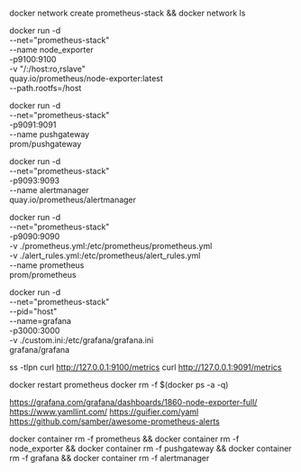 docker network create prometheus-stack && docker network ls

docker run -d \
  --net="prometheus-stack" \
  --name node_exporter \
  -p9100:9100 \
  -v "/:/host:ro,rslave" \
  quay.io/prometheus/node-exporter:latest \
  --path.rootfs=/host

docker run -d \
  --net="prometheus-stack" \
  -p9091:9091 \
  --name pushgateway \
  prom/pushgateway


docker run -d \
  --net="prometheus-stack" \
  -p9093:9093 \
  --name alertmanager \
  quay.io/prometheus/alertmanager

docker run -d \
  --net="prometheus-stack" \
  -p9090:9090 \
  -v ./prometheus.yml:/etc/prometheus/prometheus.yml \
  -v ./alert_rules.yml:/etc/prometheus/alert_rules.yml \
  --name prometheus \
  prom/prometheus

docker run -d \
  --net="prometheus-stack" \
  --pid="host" \
  --name=grafana \
  -p3000:3000 \
  -v ./custom.ini:/etc/grafana/grafana.ini \
  grafana/grafana

ss -tlpn
curl http://127.0.0.1:9100/metrics
curl http://127.0.0.1:9091/metrics

docker restart prometheus
docker rm -f $(docker ps -a -q)

https://grafana.com/grafana/dashboards/1860-node-exporter-full/
https://www.yamllint.com/
https://guifier.com/yaml
https://github.com/samber/awesome-prometheus-alerts

docker container rm -f prometheus && docker container rm -f node_exporter && docker container rm -f pushgateway && docker container rm -f grafana && docker container rm -f alertmanager